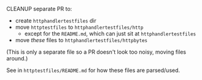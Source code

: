 CLEANUP separate PR to:
- create `httphandlertestfiles` dir
- move `httptestfiles` to `httphandlertestfiles/http`
  - except for the `README.md`, which can just sit at `httphandlertestfiles`
- move _these_ files to `httphandlertestfiles/httpbytes`

(This is only a separate file so a PR doesn't look too noisy, moving files around.)

See in `httptestfiles/README.md` for how these files are parsed/used.